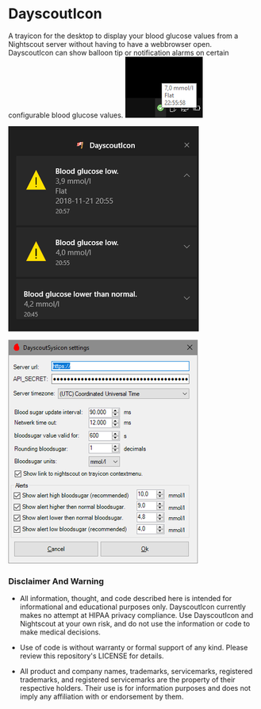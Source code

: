 # DayscoutIcon

A trayicon for the desktop to display your blood glucose values from a Nightscout server 
without having to have a webbrowser open. DayscoutIcon can show balloon tip or notification alarms
 on certain configurable blood glucose values.
![trayicon, no alarms](/screenshots/trayicon_when_blgl_in_range.png?raw=true "DayscoutIcon trayicon, when blood glucose is within acceptable range.")

![notificationbar](/screenshots/noticationbar.png?raw=true "DayscoutIcon notifications in notifications bar")

![settings](/screenshots/settings.png?raw=true "DayscoutIcon settings window")

### Disclaimer And Warning

* All information, thought, and code described here is intended for informational and educational purposes only. DayscoutIcon currently makes no attempt at HIPAA privacy compliance. Use DayscoutIcon and Nightscout at your own risk, and do not use the information or code to make medical decisions.

* Use of code is without warranty or formal support of any kind. Please review this repository's LICENSE for details.

* All product and company names, trademarks, servicemarks, registered trademarks, and registered servicemarks are the property of their respective holders. Their use is for information purposes and does not imply any affiliation with or endorsement by them.

